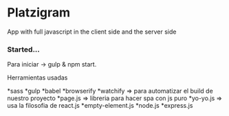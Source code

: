 # Platzigram
App with full javascript in the client side and the server side

### Started...
Para iniciar -> gulp & npm start.

Herramientas usadas

*sass
*gulp
*babel
*browserify
*watchify => para automatizar el build de nuestro proyecto
*page.js => libreria para hacer spa con js puro
*yo-yo.js => usa la filosofia de react.js
*empty-element.js
*node.js
*express.js
